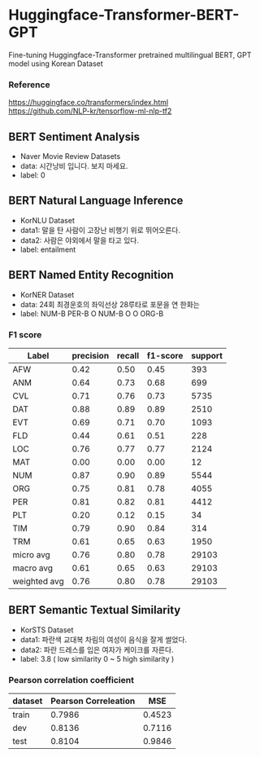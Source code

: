 # Huggingface-Transformer-BERT-GPT
Fine-tuning Huggingface-Transformer pretrained multilingual BERT, GPT model using Korean Dataset<br>
### Reference
https://huggingface.co/transformers/index.html<br>
https://github.com/NLP-kr/tensorflow-ml-nlp-tf2

## BERT Sentiment Analysis
- Naver Movie Review Datasets
- data: 시간낭비 입니다. 보지 마세요.
- label: 0

## BERT Natural Language Inference
- KorNLU Dataset
- data1: 말을 탄 사람이 고장난 비행기 위로 뛰어오른다.
- data2: 사람은 야외에서 말을 타고 있다.	
- label: entailment

## BERT Named Entity Recognition
- KorNER Dataset
- data: 24회 최경운호의 좌익선상 28루타로 포문을 연 한화는
- label: NUM-B PER-B O NUM-B O O ORG-B

### F1 score

Label |     precision  |  recall | f1-score |  support |
---- | ---- | ---- | ---- | ---- |
AFW    |   0.42   |   0.50  |    0.45   |    393
ANM    |   0.64   |   0.73  |    0.68     |  699
CVL     |  0.71|      0.76|      0.73 |     5735
DAT      | 0.88 |     0.89 |     0.89  |    2510
EVT       |0.69  |    0.71  |    0.70   |   1093
FLD |      0.44   |   0.61   |   0.51    |   228
LOC  |     0.76    |  0.77    |  0.77  |    2124
MAT   |    0.00     | 0.00|      0.00   |     12
NUM    |   0.87      |0.90 |     0.89    |  5544
ORG     |  0.75|      0.81  |    0.78     | 4055
PER      | 0.81 |     0.82   |   0.81     | 4412
PLT  |     0.20  |    0.12    |  0.15      |  34
TIM   |    0.79   |   0.90     | 0.84     |  314
TRM    |   0.61    |  0.65   |   0.63     | 1950
micro avg  |     0.76 |     0.80 |     0.78 |    29103
macro avg   |    0.61  |    0.65  |    0.63  |   29103
weighted avg |      0.76|      0.80|      0.78 |    29103

## BERT Semantic Textual Similarity
- KorSTS Dataset
- data1: 파란색 교대복 차림의 여성이 음식을 잘게 썰었다.
- data2: 파란 드레스를 입은 여자가 케이크를 자른다.
- label: 3.8 ( low similarity 0 ~ 5 high similarity )

### Pearson correlation coefficient
dataset| Pearson Correleation | MSE
---- | ---- | ---- |
train | 0.7986 | 0.4523
dev | 0.8136 | 0.7116
test | 0.8104 | 0.9846
